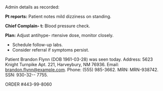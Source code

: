 Admin details as recorded: 

**Pt reports:** Patient notes mild dizziness on standing. 
 
**Chief Complain-
t:** Blood pressure check.
 
**Plan:** Adjust antihype-
rtensive dose, monitor closely. 

- Schedule follow-up labs.
- Consider referral if symptoms persist. 
 
Patient Brandon Flynn (DOB 1961-03-28) was seen today. Address: 5623 Knight Turnpike Apt. 221, Harveybury, NM 76936. Email: brandon.flynn@example.com. Phone: (555) 985-3662. MRN: MRN-938742. SSN: 930-32--
7755. 
 

 

ORDER #443-99-8060
